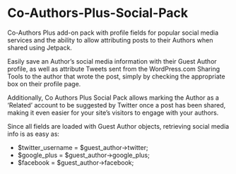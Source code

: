 Co-Authors-Plus-Social-Pack
===========================

Co-Authors Plus add-on pack with profile fields for popular social media services and the ability to allow attributing posts to their Authors when shared using Jetpack.

Easily save an Author’s social media information with their Guest Author profile, as well as attribute Tweets sent from the WordPress.com Sharing Tools to the author that wrote the post, simply by checking the appropriate box on their profile page.

Additionally, Co Authors Plus Social Pack allows marking the Author as a ‘Related’ account to be suggested by Twitter once a post has been shared, making it even easier for your site’s visitors to engage with your authors.

Since all fields are loaded with Guest Author objects, retrieving social media info is as easy as:

* $twitter_username = $guest_author-&gt;twitter;
* $google_plus      = $guest_author-&gt;google_plus;
* $facebook         = $guest_author-&gt;facebook;
